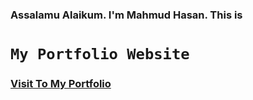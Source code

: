 ### Assalamu Alaikum. I'm Mahmud Hasan. This is
# `My Portfolio Website`

### [Visit To My Portfolio](https://mahmud-hasan-info.web.app/ "Mahmud hasan")

